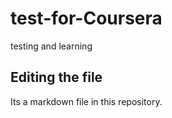 # test-for-Coursera
testing and learning

## Editing the file

Its a markdown file in this repository.
